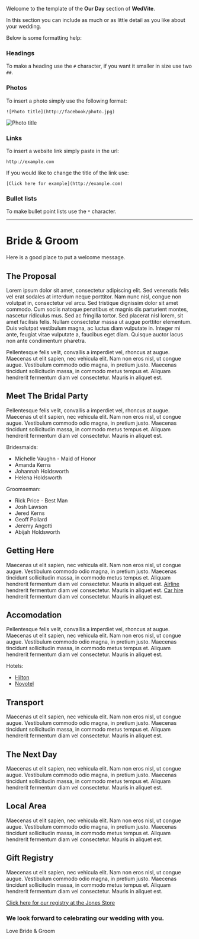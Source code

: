 Welcome to the template of the **Our Day** section of **WedVite**.

In this section you can include as much or as little detail as you like
about your wedding.

Below is some formatting help:

### Headings

To make a heading use the `#` character, if you want it smaller in size
use two `##`.

### Photos

To insert a photo simply use the following format:

    ![Photo title](http://facebook/photo.jpg)

![Photo title](http://a3.sphotos.ak.fbcdn.net/hphotos-ak-ash4/468418_10150628434226931_1917453580_o.jpg)

### Links

To insert a website link simply paste in the url:

    http://example.com

If you would like to change the title of the link use:

    [Click here for example](http://example.com)

### Bullet lists

To make bullet point lists use the `*` character.

- - -

# Bride & Groom

Here is a good place to put a welcome message.

## The Proposal

Lorem ipsum dolor sit amet, consectetur adipiscing elit. Sed venenatis
felis vel erat sodales at interdum neque porttitor. Nam nunc nisl,
congue non volutpat in, consectetur vel arcu. Sed tristique dignissim
dolor sit amet commodo. Cum sociis natoque penatibus et magnis dis
parturient montes, nascetur ridiculus mus. Sed ac fringilla tortor. Sed
placerat nisl lorem, sit amet facilisis felis. Nullam consectetur massa
ut augue porttitor elementum. Duis volutpat vestibulum magna, ac luctus
diam vulputate in. Integer mi ante, feugiat vitae vulputate a, faucibus
eget diam. Quisque auctor lacus non ante condimentum pharetra.

Pellentesque felis velit, convallis a imperdiet vel, rhoncus at augue.
Maecenas ut elit sapien, nec vehicula elit. Nam non eros nisl, ut congue
augue. Vestibulum commodo odio magna, in pretium justo. Maecenas
tincidunt sollicitudin massa, in commodo metus tempus et. Aliquam
hendrerit fermentum diam vel consectetur. Mauris in aliquet est.

## Meet The Bridal Party

Pellentesque felis velit, convallis a imperdiet vel, rhoncus at augue.
Maecenas ut elit sapien, nec vehicula elit. Nam non eros nisl, ut congue
augue. Vestibulum commodo odio magna, in pretium justo. Maecenas
tincidunt sollicitudin massa, in commodo metus tempus et. Aliquam
hendrerit fermentum diam vel consectetur. Mauris in aliquet est.

Bridesmaids:

* Michelle Vaughn - Maid of Honor
* Amanda Kerns
* Johannah Holdsworth
* Helena Holdsworth

Groomseman:

* Rick Price - Best Man
* Josh Lawson
* Jered Kerns
* Geoff Pollard
* Jeremy Angotti
* Abijah Holdsworth

## Getting Here

Maecenas ut elit sapien, nec vehicula elit. Nam non eros nisl, ut congue
augue. Vestibulum commodo odio magna, in pretium justo. Maecenas
tincidunt sollicitudin massa, in commodo metus tempus et. Aliquam
hendrerit fermentum diam vel consectetur. Mauris in aliquet est.
[Airline](http://airline.com/) hendrerit fermentum diam vel consectetur.
Mauris in aliquet est. [Car hire](http://carhire.com/) hendrerit
fermentum diam vel consectetur.  Mauris in aliquet est.

## Accomodation

Pellentesque felis velit, convallis a imperdiet vel, rhoncus at augue.
Maecenas ut elit sapien, nec vehicula elit. Nam non eros nisl, ut congue
augue. Vestibulum commodo odio magna, in pretium justo. Maecenas
tincidunt sollicitudin massa, in commodo metus tempus et. Aliquam
hendrerit fermentum diam vel consectetur. Mauris in aliquet est.

Hotels:

* [Hilton](http://hilton.com/)
* [Novotel](http://novotel.com/)

## Transport

Maecenas ut elit sapien, nec vehicula elit. Nam non eros nisl, ut congue
augue. Vestibulum commodo odio magna, in pretium justo. Maecenas
tincidunt sollicitudin massa, in commodo metus tempus et. Aliquam
hendrerit fermentum diam vel consectetur. Mauris in aliquet est.

## The Next Day

Maecenas ut elit sapien, nec vehicula elit. Nam non eros nisl, ut congue
augue. Vestibulum commodo odio magna, in pretium justo. Maecenas
tincidunt sollicitudin massa, in commodo metus tempus et. Aliquam
hendrerit fermentum diam vel consectetur. Mauris in aliquet est.

## Local Area

Maecenas ut elit sapien, nec vehicula elit. Nam non eros nisl, ut congue
augue. Vestibulum commodo odio magna, in pretium justo. Maecenas
tincidunt sollicitudin massa, in commodo metus tempus et. Aliquam
hendrerit fermentum diam vel consectetur. Mauris in aliquet est.


## Gift Registry 

Maecenas ut elit sapien, nec vehicula elit. Nam non eros nisl, ut congue
augue. Vestibulum commodo odio magna, in pretium justo. Maecenas
tincidunt sollicitudin massa, in commodo metus tempus et. Aliquam
hendrerit fermentum diam vel consectetur. Mauris in aliquet est.

[Click here for our registry at the Jones Store](http://jones-store.example.net/)

### We look forward to celebrating our wedding with you.

Love Bride & Groom

